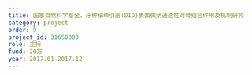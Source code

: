 ```yaml
---
title: 国家自然科学基金，牙种植牵引器(DID)表面微纳通透性对骨结合作用及机制研究
category: project
order: 9
project_id: 31650003
role: 主持
fund: 20万
year: 2017.01-2017.12
---
```

